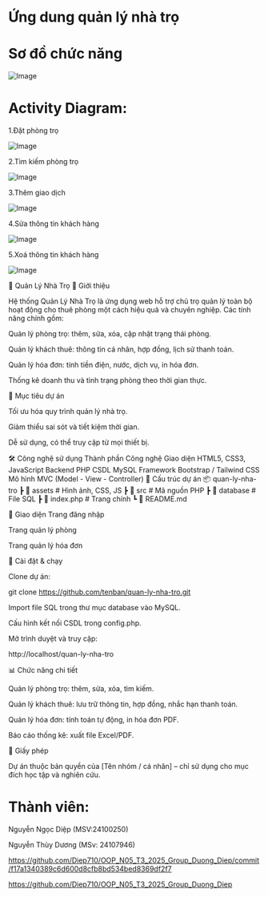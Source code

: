 # Ứng dung quản lý nhà trọ

# Sơ đồ chức năng

![Image](anh/z6908044279625_f22407d1c94842130412d25b90b3ea5d.jpg)

# Activity Diagram:

1.Đặt phòng trọ

![Image](anh/datphong.jpg)

2.Tìm kiếm phòng trọ

![Image](anh/z6907821182947_a16974528b28b5e252cd5e99571c6549.jpg)

3.Thêm giao dịch

![Image](anh/z6907836403907_edbe758ae716f228a5b8ab8dd4d5c1f3.jpg)

4.Sửa thông tin khách hàng

![Image](anh/z6907860456443_7af3892abf9ddc97d3df3063a46acef7.jpg)

5.Xoá thông tin khách hàng

![Image](anh/z6907860492900_db8251615654a6df681bb20d2fb07786.jpg)


📌 Quản Lý Nhà Trọ
📖 Giới thiệu

Hệ thống Quản Lý Nhà Trọ là ứng dụng web hỗ trợ chủ trọ quản lý toàn bộ hoạt động cho thuê phòng một cách hiệu quả và chuyên nghiệp.
Các tính năng chính gồm:

Quản lý phòng trọ: thêm, sửa, xóa, cập nhật trạng thái phòng.

Quản lý khách thuê: thông tin cá nhân, hợp đồng, lịch sử thanh toán.

Quản lý hóa đơn: tính tiền điện, nước, dịch vụ, in hóa đơn.

Thống kê doanh thu và tình trạng phòng theo thời gian thực.

🎯 Mục tiêu dự án

Tối ưu hóa quy trình quản lý nhà trọ.

Giảm thiểu sai sót và tiết kiệm thời gian.

Dễ sử dụng, có thể truy cập từ mọi thiết bị.

🛠 Công nghệ sử dụng
Thành phần	Công nghệ
Giao diện	HTML5, CSS3, JavaScript
Backend	PHP
CSDL	MySQL
Framework	Bootstrap / Tailwind CSS
Mô hình	MVC (Model - View - Controller)
📂 Cấu trúc dự án
📦 quan-ly-nha-tro
 ┣ 📂 assets          # Hình ảnh, CSS, JS
 ┣ 📂 src             # Mã nguồn PHP
 ┣ 📂 database        # File SQL
 ┣ 📜 index.php       # Trang chính
 ┗ 📜 README.md

📸 Giao diện
Trang đăng nhập

Trang quản lý phòng

Trang quản lý hóa đơn

🚀 Cài đặt & chạy

Clone dự án:

git clone https://github.com/tenban/quan-ly-nha-tro.git


Import file SQL trong thư mục database vào MySQL.

Cấu hình kết nối CSDL trong config.php.

Mở trình duyệt và truy cập:

http://localhost/quan-ly-nha-tro

📊 Chức năng chi tiết

Quản lý phòng trọ: thêm, sửa, xóa, tìm kiếm.

Quản lý khách thuê: lưu trữ thông tin, hợp đồng, nhắc hạn thanh toán.

Quản lý hóa đơn: tính toán tự động, in hóa đơn PDF.

Báo cáo thống kê: xuất file Excel/PDF.

📜 Giấy phép

Dự án thuộc bản quyền của [Tên nhóm / cá nhân] – chỉ sử dụng cho mục đích học tập và nghiên cứu.

# Thành viên:

Nguyễn Ngọc Diệp (MSV:24100250)

Nguyễn Thùy Dương (MSv: 24107946)

https://github.com/Diep710/OOP_N05_T3_2025_Group_Duong_Diep/commit/f17a1340389c6d600d8cfb8bd534bed8369df2f7

https://github.com/Diep710/OOP_N05_T3_2025_Group_Duong_Diep
